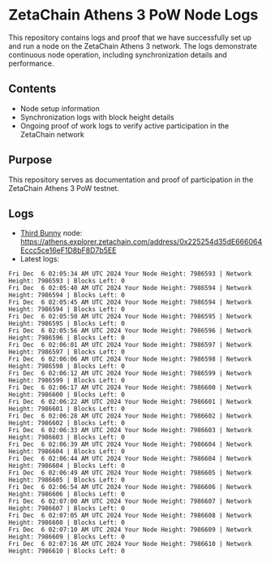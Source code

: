 # ZetaChain Athens 3 PoW Node Logs
This repository contains logs and proof that we have successfully set up and run a node on the ZetaChain Athens 3 network. The logs demonstrate continuous node operation, including synchronization details and performance.

## Contents
- Node setup information
- Synchronization logs with block height details
- Ongoing proof of work logs to verify active participation in the ZetaChain network

## Purpose
This repository serves as documentation and proof of participation in the ZetaChain Athens 3 PoW testnet.

## Logs

- [Third Bunny](https://thirdbunny.xyz/) node: https://athens.explorer.zetachain.com/address/0x225254d35dE666064Eccc5ce16eF1D8bF8D7b5EE
- Latest logs:
```
Fri Dec  6 02:05:34 AM UTC 2024 Your Node Height: 7986593 | Network Height: 7986593 | Blocks Left: 0
Fri Dec  6 02:05:40 AM UTC 2024 Your Node Height: 7986594 | Network Height: 7986594 | Blocks Left: 0
Fri Dec  6 02:05:45 AM UTC 2024 Your Node Height: 7986594 | Network Height: 7986594 | Blocks Left: 0
Fri Dec  6 02:05:50 AM UTC 2024 Your Node Height: 7986595 | Network Height: 7986595 | Blocks Left: 0
Fri Dec  6 02:05:56 AM UTC 2024 Your Node Height: 7986596 | Network Height: 7986596 | Blocks Left: 0
Fri Dec  6 02:06:01 AM UTC 2024 Your Node Height: 7986597 | Network Height: 7986597 | Blocks Left: 0
Fri Dec  6 02:06:06 AM UTC 2024 Your Node Height: 7986598 | Network Height: 7986598 | Blocks Left: 0
Fri Dec  6 02:06:12 AM UTC 2024 Your Node Height: 7986599 | Network Height: 7986599 | Blocks Left: 0
Fri Dec  6 02:06:17 AM UTC 2024 Your Node Height: 7986600 | Network Height: 7986600 | Blocks Left: 0
Fri Dec  6 02:06:22 AM UTC 2024 Your Node Height: 7986601 | Network Height: 7986601 | Blocks Left: 0
Fri Dec  6 02:06:28 AM UTC 2024 Your Node Height: 7986602 | Network Height: 7986602 | Blocks Left: 0
Fri Dec  6 02:06:33 AM UTC 2024 Your Node Height: 7986603 | Network Height: 7986603 | Blocks Left: 0
Fri Dec  6 02:06:39 AM UTC 2024 Your Node Height: 7986604 | Network Height: 7986604 | Blocks Left: 0
Fri Dec  6 02:06:44 AM UTC 2024 Your Node Height: 7986604 | Network Height: 7986604 | Blocks Left: 0
Fri Dec  6 02:06:49 AM UTC 2024 Your Node Height: 7986605 | Network Height: 7986605 | Blocks Left: 0
Fri Dec  6 02:06:54 AM UTC 2024 Your Node Height: 7986606 | Network Height: 7986606 | Blocks Left: 0
Fri Dec  6 02:07:00 AM UTC 2024 Your Node Height: 7986607 | Network Height: 7986607 | Blocks Left: 0
Fri Dec  6 02:07:05 AM UTC 2024 Your Node Height: 7986608 | Network Height: 7986608 | Blocks Left: 0
Fri Dec  6 02:07:10 AM UTC 2024 Your Node Height: 7986609 | Network Height: 7986609 | Blocks Left: 0
Fri Dec  6 02:07:16 AM UTC 2024 Your Node Height: 7986610 | Network Height: 7986610 | Blocks Left: 0
```
